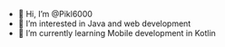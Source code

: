 - 👋 Hi, I’m @Pikl6000
- 👀 I’m interested in Java and web development
- 🌱 I’m currently learning Mobile development in Kotlin

<!---
Pikl6000/Pikl6000 is a ✨ special ✨ repository because its `README.md` (this file) appears on your GitHub profile.
You can click the Preview link to take a look at your changes.
--->
